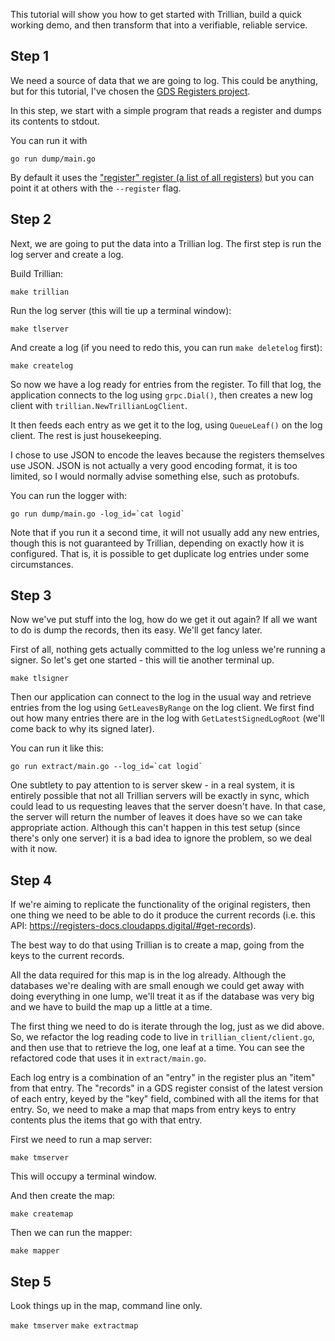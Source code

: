 This tutorial will show you how to get started with Trillian, build a
quick working demo, and then transform that into a verifiable,
reliable service.

Step 1
------

We need a source of data that we are going to log. This could be
anything, but for this tutorial, I've chosen the [GDS Registers
project](https://www.gov.uk/government/publications/registers/registers).

In this step, we start with a simple program that reads a register and
dumps its contents to stdout.

You can run it with

```go run dump/main.go```

By default it uses the ["register" register (a list of all
registers)](https://register.register.gov.uk/) but you can point it at
others with the `--register` flag.

Step 2
------

Next, we are going to put the data into a Trillian log. The first step
is run the log server and create a log.

Build Trillian:

```make trillian```

Run the log server (this will tie up a terminal window):

```make tlserver```

And create a log (if you need to redo this, you can run `make
deletelog` first):

```make createlog```

So now we have a log ready for entries from the register. To fill that
log, the application connects to the log using `grpc.Dial()`, then
creates a new log client with `trillian.NewTrillianLogClient`.

It then feeds each entry as we get it to the log, using
`QueueLeaf()` on the log client. The rest is just housekeeping.

I chose to use JSON to encode the leaves because the registers
themselves use JSON. JSON is not actually a very good encoding format,
it is too limited, so I would normally advise something else, such as
protobufs.

You can run the logger with:

```
go run dump/main.go -log_id=`cat logid`
```

Note that if you run it a second time, it will not usually add any new
entries, though this is not guaranteed by Trillian, depending on
exactly how it is configured. That is, it is possible to get duplicate
log entries under some circumstances.

Step 3
------

Now we've put stuff into the log, how do we get it out again? If all
we want to do is dump the records, then its easy. We'll get fancy
later.

First of all, nothing gets actually committed to the log unless we're
running a signer. So let's get one started - this will tie another
terminal up.

```make tlsigner```

Then our application can connect to the log in the usual way and
retrieve entries from the log using `GetLeavesByRange` on the log
client. We first find out how many entries there are in the log with
`GetLatestSignedLogRoot` (we'll come back to why its signed later).

You can run it like this:

```
go run extract/main.go --log_id=`cat logid`
```

One subtlety to pay attention to is server skew - in a real system,
it is entirely possible that not all Trillian servers will be exactly
in sync, which could lead to us requesting leaves that the server
doesn't have. In that case, the server will return the number of
leaves it does have so we can take appropriate action. Although this
can't happen in this test setup (since there's only one server) it is
a bad idea to ignore the problem, so we deal with it now.

Step 4
------

If we're aiming to replicate the functionality of the original
registers, then one thing we need to be able to do it produce the
current records (i.e. this API:
https://registers-docs.cloudapps.digital/#get-records).

The best way to do that using Trillian is to create a map, going from
the keys to the current records.

All the data required for this map is in the log already. Although the
databases we're dealing with are small enough we could get away with
doing everything in one lump, we'll treat it as if the database was
very big and we have to build the map up a little at a time.

The first thing we need to do is iterate through the log, just as we
did above. So, we refactor the log reading code to live in
`trillian_client/client.go`, and then use that to retrieve the log,
one leaf at a time. You can see the refactored code that uses it in
`extract/main.go`.

Each log entry is a combination of an "entry" in the register plus an
"item" from that entry. The "records" in a GDS register consist of the
latest version of each entry, keyed by the "key" field, combined with
all the items for that entry. So, we need to make a map that maps from
entry keys to entry contents plus the items that go with that entry.

First we need to run a map server:

`make tmserver`

This will occupy a terminal window.

And then create the map:

`make createmap`

Then we can run the mapper:

`make mapper`

Step 5
------

Look things up in the map, command line only.

`make tmserver`
`make extractmap`
